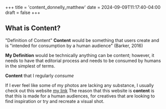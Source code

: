 +++
title = 'content_donnelly_matthew'
date = 2024-09-09T11:17:40-04:00
draft = false
+++
## What is Content? 

"Definition of Content"
**Content** would be something that users create and is "intended for consumption by a human audience" (Barker, 2016)

**My Definition** would be technically anything can be content; however, it needs to have that editorial process and needs to be consumed by humans in the simplest of terms.

**Content** that I regularly *consume*

If I ever feel like some of my photos are lacking any substance, I usually check out this website [my link](https://eyecannndy.com/) 
The reason that this website is **content** is that this is made for a human audiences, for creatives that are looking to find inspiration or try and recreate a visual shot. 

